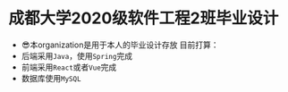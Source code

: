 # 成都大学2020级软件工程2班毕业设计

- 😎本organization是用于本人的毕业设计存放
目前打算：
- 后端采用`Java`，使用`Spring`完成
- 前端采用`React`或者`Vue`完成
- 数据库使用`MySQL`
